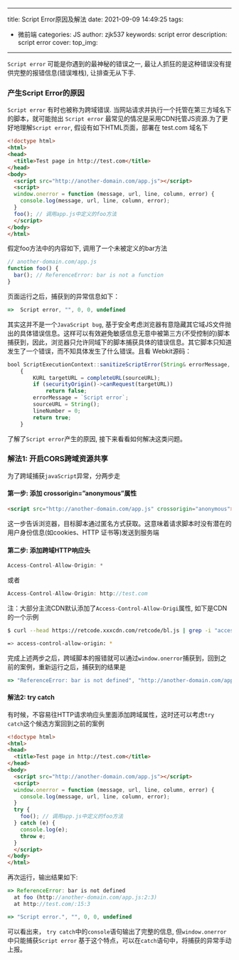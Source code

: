 
---
title: Script Error原因及解法
date: 2021-09-09 14:49:25
tags:
- 微前端
categories: JS
author: zjk537
keywords: script error
description: script error
cover: 
top_img: 
---

`Script error` 可能是你遇到的最神秘的错误之一, 最让人抓狂的是这种错误没有提供完整的报错信息(错误堆栈), 让排查无从下手.

### 产生Script Error的原因
`Script error` 有时也被称为跨域错误. 当网站请求并执行一个托管在第三方域名下的脚本，就可能抛出 `Script error` 最常见的情况是采用CDN托管JS资源.为了更好地理解`Script error`, 假设有如下HTML页面，部署在 test.com 域名下
```html
<!doctype html>
<html>
<head>
  <title>Test page in http://test.com</title>
</head>
<body>
  <script src="http://another-domain.com/app.js"></script>
  <script>
  window.onerror = function (message, url, line, column, error) {
    console.log(message, url, line, column, error);
  }
  foo(); // 调用app.js中定义的foo方法
  </script>
</body>
</html>
```
假定foo方法中的内容如下, 调用了一个未被定义的bar方法
```js
// another-domain.com/app.js
function foo() {
  bar(); // ReferenceError: bar is not a function
}
```
页面运行之后，捕获到的异常信息如下：
```js
=>  Script error, "", 0, 0, undefined
```
其实这并不是一个`JavaScript bug`, 基于安全考虑浏览器有意隐藏其它域JS文件抛出的具体错误信息。这样可以有效避免敏感信息无意中被第三方(不受控制的)脚本捕获到，因此，浏览器只允许同域下的脚本捕获具体的错误信息。其它脚本只知道发生了一个错误，而不知具体发生了什么错误。且看 Webkit源码：
```js
bool ScriptExecutionContext::sanitizeScriptError(String& errorMessage, int& lineNumber, String& sourceURL)
	{
	    KURL targetURL = completeURL(sourceURL);
	    if (securityOrigin()->canRequest(targetURL))
	        return false;
	    errorMessage = `Script error`;
	    sourceURL = String();
	    lineNumber = 0;
	    return true;
	}
```
了解了`Script error`产生的原因, 接下来看看如何解决这类问题。
### 解法1: 开启CORS跨域资源共享

为了跨域捕获`javaScript`异常，分两步走
#### 第一步: 添加 crossorigin=”anonymous”属性
```html
<script src="http://another-domain.com/app.js" crossorigin="anonymous"></script>
```

这一步告诉浏览器，目标脚本通过匿名方式获取。这意味着请求脚本时没有潜在的用户身份信息(如cookies、HTTP 证书等)发送到服务端
#### 第二步: 添加跨域HTTP响应头
```js
Access-Control-Allow-Origin: *
```
或者
```js
Access-Control-Allow-Origin: http://test.com
```
注：大部分主流CDN默认添加了`Access-Control-Allow-Origi`属性, 如下是CDN的一个示例
```bash
$ curl --head https://retcode.xxxcdn.com/retcode/bl.js | grep -i "access-control-allow-origin"

=> access-control-allow-origin: *

```
完成上述两步之后，跨域脚本的报错就可以通过`window.onerror`捕获到，回到之前的案例，重新运行之后，捕获到的结果是
```js
=> "ReferenceError: bar is not defined", "http://another-domain.com/app.js", 2, 1, [Object Error]
```
#### 解法2: try catch
有时候，不容易往HTTP请求响应头里面添加跨域属性，这时还可以考虑`try catch`这个候选方案回到之前的案例
```html
<!doctype html>
<html>
<head>
  <title>Test page in http://test.com</title>
</head>
<body>
  <script src="http://another-domain.com/app.js"></script>
  <script>
  window.onerror = function (message, url, line, column, error) {
    console.log(message, url, line, column, error);
  }
  try {
    foo(); // 调用app.js中定义的foo方法
  } catch (e) {
    console.log(e);
    throw e; 
  }
  </script>
</body>
</html>
```
再次运行，输出结果如下:
```js
=> ReferenceError: bar is not defined
  at foo (http://another-domain.com/app.js:2:3)
  at http://test.com/:15:3

=> "Script error.", "", 0, 0, undefined
```
可以看出来， `try catch`中的`console`语句输出了完整的信息, 但`window.onerror`中只能捕获`Script error` 基于这个特点，可以在`catch`语句中，将捕获的异常手动上报。
